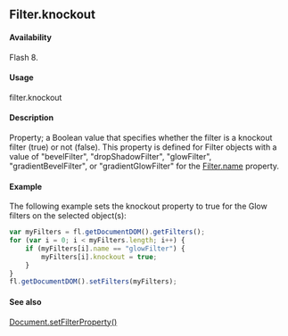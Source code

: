 ## Filter.knockout

#### Availability

Flash 8.

#### Usage

filter.knockout

#### Description

Property; a Boolean value that specifies whether the filter is a knockout filter (true) or not (false). This property is defined for Filter objects with a value of "bevelFilter", "dropShadowFilter", "glowFilter", "gradientBevelFilter", or "gradientGlowFilter" for the [Filter.name](../Filter_object/Filter13.md) property.

#### Example

The following example sets the knockout property to true for the Glow filters on the selected object(s):

```javascript
var myFilters = fl.getDocumentDOM().getFilters();
for (var i = 0; i < myFilters.length; i++) {
    if (myFilters[i].name == "glowFilter") {
        myFilters[i].knockout = true;
    }
}
fl.getDocumentDOM().setFilters(myFilters);
```

#### See also

[Document.setFilterProperty()](../Document_object/Document520.md)
